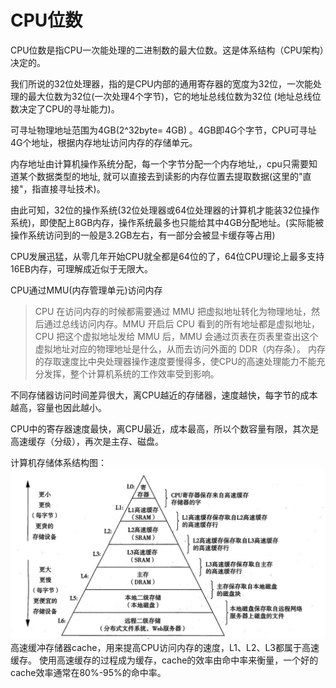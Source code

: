 # CPU位数

CPU位数是指CPU一次能处理的二进制数的最大位数。这是体系结构（CPU架构）决定的。

我们所说的32位处理器，指的是CPU内部的通用寄存器的宽度为32位，一次能处理的最大位数为32位(一次处理4个字节)，它的地址总线位数为32位 (地址总线位数决定了CPU的寻址能力)。

可寻址物理地址范围为4GB(2^32byte= 4GB) 。4GB即4G个字节，CPU可寻址4G个地址，根据内存地址访问内存的存储单元。

内存地址由计算机操作系统分配，每一个字节分配一个内存地址,，cpu只需要知道某个数据类型的地址, 就可以直接去到读影的内存位置去提取数据(这里的"直接"，指直接寻址技术)。

由此可知，32位的操作系统(32位处理器或64位处理器的计算机才能装32位操作系统)，即使配上8GB内存，操作系统最多也只能给其中4GB分配地址。(实际能被操作系统访问到的一般是3.2GB左右，有一部分会被显卡缓存等占用)

CPU发展迅猛，从零几年开始CPU就全都是64位的了，64位CPU理论上最多支持16EB内存，可理解成近似于无限大。

CPU通过MMU(内存管理单元)访问内存

> CPU 在访问内存的时候都需要通过 MMU 把虚拟地址转化为物理地址，然后通过总线访问内存。MMU 开启后 CPU 看到的所有地址都是虚拟地址，
> CPU 把这个虚拟地址发给 MMU 后，MMU 会通过页表在页表里查出这个虚拟地址对应的物理地址是什么，从而去访问外面的 DDR（内存条）。
内存的存取速度比中央处理器操作速度要慢得多，使CPU的高速处理能力不能充分发挥，整个计算机系统的工作效率受到影响。

不同存储器访问时间差异很大，离CPU越近的存储器，速度越快，每字节的成本越高，容量也因此越小。

CPU中的寄存器速度最快，离CPU最近，成本最高，所以个数容量有限，其次是高速缓存（分级），再次是主存、磁盘。

计算机存储体系结构图：
![cache](./img/cache.png)
高速缓冲存储器cache，用来提高CPU访问内存的速度，L1、L2、L3都属于高速缓存。
使用高速缓存的过程成为缓存，cache的效率由命中率来衡量，一个好的cache效率通常在80%-95%的命中率。